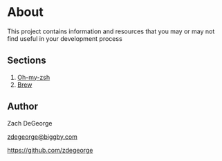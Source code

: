# About

This project contains information and resources that you may or may not find useful in your development process

## Sections

1.  [Oh-my-zsh](/oh-my-zsh/oh-my-zsh.md)
2.  [Brew](/brew/brew.md)

## Author

Zach DeGeorge

zdegeorge@biggby.com

https://github.com/zdegeorge
